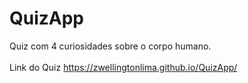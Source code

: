 # QuizApp
Quiz com 4 curiosidades sobre o corpo humano.  
<br>
Link do Quiz
https://zwellingtonlima.github.io/QuizApp/